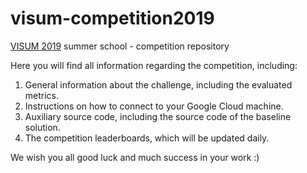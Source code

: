 # visum-competition2019
[VISUM 2019](http://visum.inesctec.pt) summer school - competition repository

Here you will find all information regarding the competition, including:

1. General information about the challenge, including the evaluated metrics.
2. Instructions on how to connect to your Google Cloud machine.
2. Auxiliary source code, including the source code of the baseline solution.
3. The competition leaderboards, which will be updated daily.

We wish you all good luck and much success in your work :)
